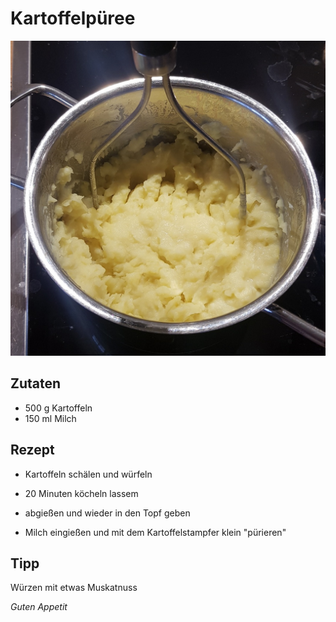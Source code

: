 # Kartoffelpüree

![img](imgs/Kartoffelpueree.jpg)

## Zutaten
- 500 g Kartoffeln
- 150 ml Milch

## Rezept
- Kartoffeln schälen und würfeln

- 20 Minuten köcheln lassem

- abgießen und wieder in den Topf geben

- Milch eingießen und mit dem Kartoffelstampfer klein "pürieren"

## Tipp
Würzen mit etwas Muskatnuss

*Guten Appetit*
